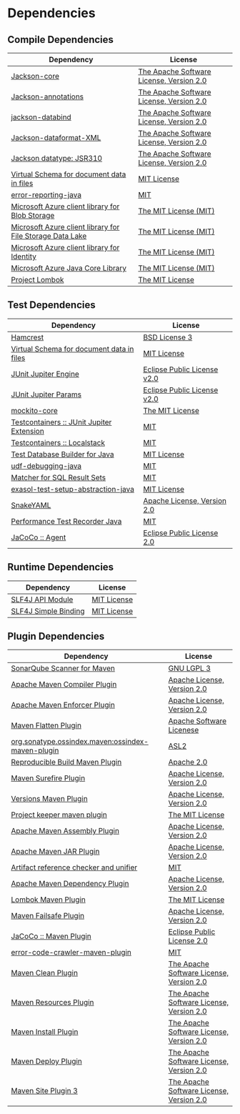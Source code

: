 <!-- @formatter:off -->
# Dependencies

## Compile Dependencies

| Dependency                                                      | License                                       |
| --------------------------------------------------------------- | --------------------------------------------- |
| [Jackson-core][0]                                               | [The Apache Software License, Version 2.0][1] |
| [Jackson-annotations][2]                                        | [The Apache Software License, Version 2.0][1] |
| [jackson-databind][2]                                           | [The Apache Software License, Version 2.0][1] |
| [Jackson-dataformat-XML][6]                                     | [The Apache Software License, Version 2.0][1] |
| [Jackson datatype: JSR310][8]                                   | [The Apache Software License, Version 2.0][1] |
| [Virtual Schema for document data in files][10]                 | [MIT License][11]                             |
| [error-reporting-java][12]                                      | [MIT][13]                                     |
| [Microsoft Azure client library for Blob Storage][14]           | [The MIT License (MIT)][15]                   |
| [Microsoft Azure client library for File Storage Data Lake][14] | [The MIT License (MIT)][15]                   |
| [Microsoft Azure client library for Identity][14]               | [The MIT License (MIT)][15]                   |
| [Microsoft Azure Java Core Library][14]                         | [The MIT License (MIT)][15]                   |
| [Project Lombok][22]                                            | [The MIT License][23]                         |

## Test Dependencies

| Dependency                                      | License                           |
| ----------------------------------------------- | --------------------------------- |
| [Hamcrest][24]                                  | [BSD License 3][25]               |
| [Virtual Schema for document data in files][10] | [MIT License][11]                 |
| [JUnit Jupiter Engine][28]                      | [Eclipse Public License v2.0][29] |
| [JUnit Jupiter Params][28]                      | [Eclipse Public License v2.0][29] |
| [mockito-core][32]                              | [The MIT License][33]             |
| [Testcontainers :: JUnit Jupiter Extension][34] | [MIT][15]                         |
| [Testcontainers :: Localstack][34]              | [MIT][15]                         |
| [Test Database Builder for Java][38]            | [MIT License][39]                 |
| [udf-debugging-java][40]                        | [MIT][13]                         |
| [Matcher for SQL Result Sets][42]               | [MIT][13]                         |
| [exasol-test-setup-abstraction-java][44]        | [MIT License][45]                 |
| [SnakeYAML][46]                                 | [Apache License, Version 2.0][1]  |
| [Performance Test Recorder Java][48]            | [MIT][13]                         |
| [JaCoCo :: Agent][50]                           | [Eclipse Public License 2.0][51]  |

## Runtime Dependencies

| Dependency                 | License           |
| -------------------------- | ----------------- |
| [SLF4J API Module][52]     | [MIT License][53] |
| [SLF4J Simple Binding][52] | [MIT License][53] |

## Plugin Dependencies

| Dependency                                              | License                                       |
| ------------------------------------------------------- | --------------------------------------------- |
| [SonarQube Scanner for Maven][56]                       | [GNU LGPL 3][57]                              |
| [Apache Maven Compiler Plugin][58]                      | [Apache License, Version 2.0][59]             |
| [Apache Maven Enforcer Plugin][60]                      | [Apache License, Version 2.0][59]             |
| [Maven Flatten Plugin][62]                              | [Apache Software Licenese][1]                 |
| [org.sonatype.ossindex.maven:ossindex-maven-plugin][64] | [ASL2][1]                                     |
| [Reproducible Build Maven Plugin][66]                   | [Apache 2.0][1]                               |
| [Maven Surefire Plugin][68]                             | [Apache License, Version 2.0][59]             |
| [Versions Maven Plugin][70]                             | [Apache License, Version 2.0][59]             |
| [Project keeper maven plugin][72]                       | [The MIT License][73]                         |
| [Apache Maven Assembly Plugin][74]                      | [Apache License, Version 2.0][59]             |
| [Apache Maven JAR Plugin][76]                           | [Apache License, Version 2.0][59]             |
| [Artifact reference checker and unifier][78]            | [MIT][13]                                     |
| [Apache Maven Dependency Plugin][80]                    | [Apache License, Version 2.0][59]             |
| [Lombok Maven Plugin][82]                               | [The MIT License][13]                         |
| [Maven Failsafe Plugin][84]                             | [Apache License, Version 2.0][59]             |
| [JaCoCo :: Maven Plugin][86]                            | [Eclipse Public License 2.0][51]              |
| [error-code-crawler-maven-plugin][88]                   | [MIT][13]                                     |
| [Maven Clean Plugin][90]                                | [The Apache Software License, Version 2.0][1] |
| [Maven Resources Plugin][92]                            | [The Apache Software License, Version 2.0][1] |
| [Maven Install Plugin][94]                              | [The Apache Software License, Version 2.0][1] |
| [Maven Deploy Plugin][96]                               | [The Apache Software License, Version 2.0][1] |
| [Maven Site Plugin 3][98]                               | [The Apache Software License, Version 2.0][1] |

[50]: https://www.eclemma.org/jacoco/index.html
[12]: https://github.com/exasol/error-reporting-java
[1]: http://www.apache.org/licenses/LICENSE-2.0.txt
[22]: https://projectlombok.org
[68]: https://maven.apache.org/surefire/maven-surefire-plugin/
[90]: http://maven.apache.org/plugins/maven-clean-plugin/
[13]: https://opensource.org/licenses/MIT
[32]: https://github.com/mockito/mockito
[62]: https://www.mojohaus.org/flatten-maven-plugin/
[6]: https://github.com/FasterXML/jackson-dataformat-xml
[70]: http://www.mojohaus.org/versions-maven-plugin/
[72]: https://github.com/exasol/project-keeper/
[25]: http://opensource.org/licenses/BSD-3-Clause
[58]: https://maven.apache.org/plugins/maven-compiler-plugin/
[39]: https://github.com/exasol/test-db-builder-java/blob/main/LICENSE
[44]: https://github.com/exasol/exasol-test-setup-abstraction-java/
[51]: https://www.eclipse.org/legal/epl-2.0/
[2]: http://github.com/FasterXML/jackson
[57]: http://www.gnu.org/licenses/lgpl.txt
[86]: https://www.jacoco.org/jacoco/trunk/doc/maven.html
[33]: https://github.com/mockito/mockito/blob/main/LICENSE
[23]: https://projectlombok.org/LICENSE
[42]: https://github.com/exasol/hamcrest-resultset-matcher
[66]: http://zlika.github.io/reproducible-build-maven-plugin
[45]: https://github.com/exasol/exasol-test-setup-abstraction-java/blob/main/LICENSE
[53]: http://www.opensource.org/licenses/mit-license.php
[56]: http://sonarsource.github.io/sonar-scanner-maven/
[40]: https://github.com/exasol/udf-debugging-java/
[28]: https://junit.org/junit5/
[46]: https://bitbucket.org/snakeyaml/snakeyaml
[10]: https://github.com/exasol/virtual-schema-common-document-files/
[24]: http://hamcrest.org/JavaHamcrest/
[52]: http://www.slf4j.org
[92]: http://maven.apache.org/plugins/maven-resources-plugin/
[78]: https://github.com/exasol/artifact-reference-checker-maven-plugin
[0]: https://github.com/FasterXML/jackson-core
[76]: https://maven.apache.org/plugins/maven-jar-plugin/
[38]: https://github.com/exasol/test-db-builder-java/
[8]: https://github.com/FasterXML/jackson-modules-java8/tree/2.14/datetime
[84]: https://maven.apache.org/surefire/maven-failsafe-plugin/
[48]: https://github.com/exasol/performance-test-recorder-java
[15]: http://opensource.org/licenses/MIT
[73]: https://github.com/exasol/project-keeper/blob/main/LICENSE
[80]: https://maven.apache.org/plugins/maven-dependency-plugin/
[59]: https://www.apache.org/licenses/LICENSE-2.0.txt
[60]: https://maven.apache.org/enforcer/maven-enforcer-plugin/
[14]: https://github.com/Azure/azure-sdk-for-java
[29]: https://www.eclipse.org/legal/epl-v20.html
[94]: http://maven.apache.org/plugins/maven-install-plugin/
[64]: https://sonatype.github.io/ossindex-maven/maven-plugin/
[11]: https://github.com/exasol/virtual-schema-common-document-files/blob/main/LICENSE
[34]: https://testcontainers.org
[82]: https://anthonywhitford.com/lombok.maven/lombok-maven-plugin/
[96]: http://maven.apache.org/plugins/maven-deploy-plugin/
[98]: http://maven.apache.org/plugins/maven-site-plugin/
[88]: https://github.com/exasol/error-code-crawler-maven-plugin
[74]: https://maven.apache.org/plugins/maven-assembly-plugin/
